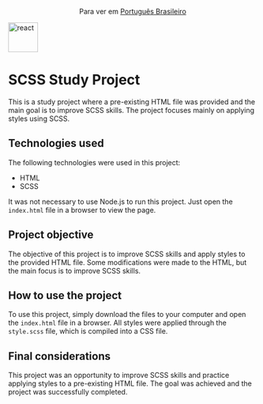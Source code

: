 <p align="center">Para ver em <a href="/docs/README_pt.md">Português Brasileiro</a> </p> 

<img align="center" height="60" width="60" alt="react" src="https://images.emojiterra.com/openmoji/v13.1/512px/1f1e7-1f1f7.png">



# SCSS Study Project

This is a study project where a pre-existing HTML file was provided and the main goal is to improve SCSS skills. The project focuses mainly on applying styles using SCSS.

## Technologies used

The following technologies were used in this project:

-   HTML
-   SCSS

It was not necessary to use Node.js to run this project. Just open the `index.html` file in a browser to view the page.

## Project objective

The objective of this project is to improve SCSS skills and apply styles to the provided HTML file. Some modifications were made to the HTML, but the main focus is to improve SCSS skills.

## How to use the project

To use this project, simply download the files to your computer and open the `index.html` file in a browser. All styles were applied through the `style.scss` file, which is compiled into a CSS file.

## Final considerations

This project was an opportunity to improve SCSS skills and practice applying styles to a pre-existing HTML file. The goal was achieved and the project was successfully completed.

